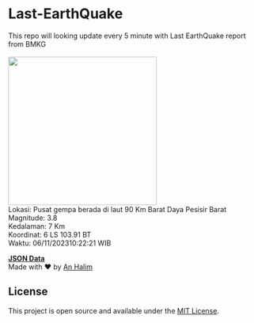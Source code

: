 # Last-EarthQuake
This repo will looking update every 5 minute with Last EarthQuake report from BMKG
<br>
<br>
<img src="https://static.bmkg.go.id/20231106102221.mmi.jpg" width="300"/>
<br>
Lokasi: Pusat gempa berada di laut 90 Km Barat Daya Pesisir Barat <br>
Magnitude: 3.8 <br>
Kedalaman: 7 Km <br>
Koordinat: 6 LS 103.91 BT <br>
Waktu: 06/11/202310:22:21 WIB <br>

<a href="./data/data.json">**JSON Data**</a>
<br>
Made with ❤️ by <a href="https://github.com/an-halim">An Halim</a>
## License

This project is open source and available under the [MIT License](LICENSE).
